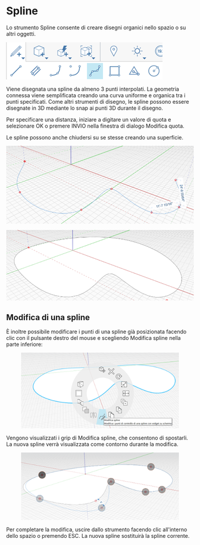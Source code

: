 # Spline

Lo strumento Spline consente di creare disegni organici nello spazio o su altri oggetti.

![](../.gitbook/assets/spline.png)

Viene disegnata una spline da almeno 3 punti interpolati. La geometria connessa viene semplificata creando una curva uniforme e organica tra i punti specificati. Come altri strumenti di disegno, le spline possono essere disegnate in 3D mediante lo snap ai punti 3D durante il disegno.

Per specificare una distanza, iniziare a digitare un valore di quota e selezionare OK o premere INVIO nella finestra di dialogo Modifica quota.

Le spline possono anche chiudersi su se stesse creando una superficie.

![](../.gitbook/assets/spline2.png)

![](../.gitbook/assets/spline3.png)

## Modifica di una spline

È inoltre possibile modificare i punti di una spline già posizionata facendo clic con il pulsante destro del mouse e scegliendo Modifica spline nella parte inferiore:

<figure><img src="../.gitbook/assets/image (8).png" alt=""><figcaption></figcaption></figure>

Vengono visualizzati i grip di Modifica spline, che consentono di spostarli. La nuova spline verrà visualizzata come contorno durante la modifica.

<figure><img src="../.gitbook/assets/image (5).png" alt=""><figcaption></figcaption></figure>

Per completare la modifica, uscire dallo strumento facendo clic all'interno dello spazio o premendo ESC. La nuova spline sostituirà la spline corrente.
